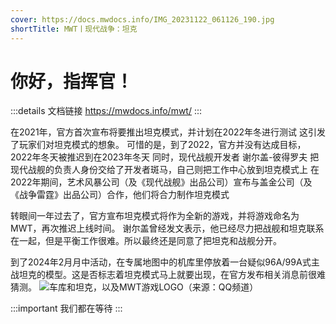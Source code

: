 ```yaml
---
cover: https://docs.mwdocs.info/IMG_20231122_061126_190.jpg
shortTitle: MWT丨现代战争：坦克
---
```


# 你好，指挥官！

:::details 文档链接
https://mwdocs.info/mwt/
:::


在2021年，官方首次宣布将要推出坦克模式，并计划在2022年冬进行测试
这引发了玩家们对坦克模式的想象。
可惜的是，到了2022，官方并没有达成目标，2022年冬天被推迟到在2023年冬天
同时，现代战舰开发者  谢尔盖-彼得罗夫  把现代战舰的负责人身份交给了开发者斑马，自己则把工作中心放到坦克模式上
在2022年期间，艺术风暴公司（及《现代战舰》出品公司）宣布与盖金公司（及《战争雷霆》出品公司）合作，他们将合力制作坦克模式

转眼间一年过去了，官方宣布坦克模式将作为全新的游戏，并将游戏命名为 MWT，再次推迟上线时间。
谢尔盖曾经发文表示，他已经尽力把战舰和坦克联系在一起，但是平衡工作很难。所以最终还是同意了把坦克和战舰分开。

到了2024年2月月中活动，在专属地图中的机库里停放着一台疑似96A/99A式主战坦克的模型。这是否标志着坦克模式马上就要出现，在官方发布相关消息前很难猜测。
![车库和坦克，以及MWT游戏LOGO（来源：QQ频道）](https://github.com/MWDOCS/MW-MWT-DOCS/assets/158984993/9f31dedd-f021-44a1-bb62-7041dc2727ee)

:::important 我们都在等待
:::
